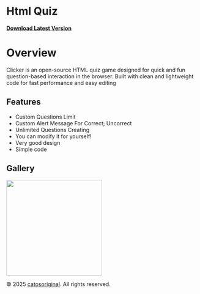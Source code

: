 # Html Quiz
**[Download Latest Version](https://github.com/catosoriginal/html-quiz/releases/download/v1.0.0-beta/index.html)**

# Overview

Clicker is an open-source HTML quiz game designed for quick and fun question-based interaction in the browser. Built with clean and lightweight code for fast performance and easy editing

## Features

- Custom Questions Limit
- Custom Alert Message For Correct; Uncorrect
- Unlimited Questions Creating
- You can modify it for yourself!
- Very good design
- Simple code

## Gallery

<img src="https://github.com/user-attachments/assets/fbc87d26-4466-43ed-802c-18ad662f003a" width="250">

<p>&copy; 2025 <a href="https://github.com/catosoriginal" target="_blank">catosoriginal</a>. All rights reserved.</p>
